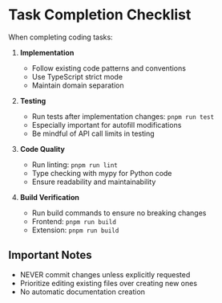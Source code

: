 # Task Completion Checklist

When completing coding tasks:

1. **Implementation**
   - Follow existing code patterns and conventions
   - Use TypeScript strict mode
   - Maintain domain separation

2. **Testing**
   - Run tests after implementation changes: `pnpm run test`
   - Especially important for autofill modifications
   - Be mindful of API call limits in testing

3. **Code Quality**
   - Run linting: `pnpm run lint` 
   - Type checking with mypy for Python code
   - Ensure readability and maintainability

4. **Build Verification**
   - Run build commands to ensure no breaking changes
   - Frontend: `pnpm run build`
   - Extension: `pnpm run build`

## Important Notes
- NEVER commit changes unless explicitly requested
- Prioritize editing existing files over creating new ones
- No automatic documentation creation